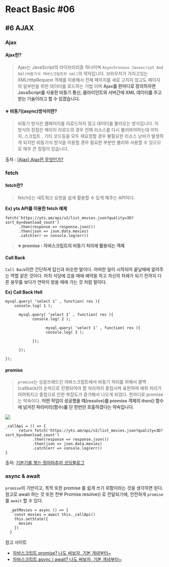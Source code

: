 # React Basic #06

## #6 AJAX

### Ajax

#### Ajax란?

> Ajax는 JavaScript의 라이브러리중 하나이며 `Asynchronous Javascript And Xml(비동기식 자바스크립트와 xml)`의 약자입니다. 브라우저가 가지고있는 XMLHttpRequest 객체를 이용해서 전체 페이지를 새로 고치지 않고도 페이지의 일부만을 위한 데이터를 로드하는 기법 이며 **Ajax를 한마디로 정의하자면 JavaScript를 사용한 비동기 통신, 클라이언트와 서버간에 XML 데이터를 주고받는 기술이라고 할 수 있겠습니다.**

#### ※ 비동기(async)방식이란?  

> 비동기 방식은 웹페이지를 리로드하지 않고 데이터를 불러오는 방식입니다. 이 방식의 장점은 페이지 리로드의 경우 전체 리소스를 다시 불러와야하는데 이미지, 스크립트 , 기타 코드등을 모두 재요청할 경우 불필요한 리소스 낭비가 발생하게 되지만 비동기식 방식을 이용할 경우 필요한 부분만 불러와 사용할 수 있으므로 매우 큰 장점이 있습니다.

출처 : [[Ajax] Ajax란 무엇인가?](https://coding-factory.tistory.com/143)

### fetch

#### fetch란?

> fetch()는 네트워크 요청을 쉽게 활용할 수 있게 해주는 API이다.

**Ex) yts API를 이용한 fetch 예제**
```
fetch('https://yts.am/api/v2/list_movies.json?quality=3D?sort_by=download_count')
      .then(response => response.json())
      .then(json => json.data.movies)
      .catch(err => console.log(err))
```

> **※ promise : 자바스크립트의 비동기 처리에 활용되는 객체**

#### Call Back

`Call Back`이란 간단하게 답신과 비슷한 말이다. 어떠한 일이 시작되어 끝날때에 알려주는 역할 같은 것이다. 마치 식당에 갔을 때에 예약을 하고 자신의 차례가 되기 전까지 다른 용무를 보다가 연락이 왔을 때에 가는 것 처럼 말이다.

**Ex) Call Back Hell**

```
mysql.query( ‘select 1’ , function( res ){
    console.log( 1 );

      mysql.query( ‘select 1’ , function( res ){
            console.log( 2 );

                  mysql.query( ‘select 1’ , function( res ){
                  console.log( 3 );

            });

      });

});
```

#### promise

> `promise`는 싱글쓰레드인 자바스크립트에서 비동기 처리를 위해서 콜백(callback)이 순차으로 진행되어야 할 처리까지 중첩시켜 표현하여 예외 처리가 어려워지고 중첩으로 인한 복잡도가 증가해서 나오게 되었다. 한마디로 promise 는 약속이다. **어떤 작업이 성공했을 때(resolve)를 promise 객체의 then() 함수에 넘겨진 파라미터(함수)를 단 한번만 호출하겠다는 약속입니다.**

![](https://joshua1988.github.io/images/posts/web/javascript/promise.svg)

```
_callApi = () => {
      return fetch('https://yts.am/api/v2/list_movies.json?quality=3D?sort_by=download_count')
            .then(response => response.json())
            .then(json => json.data.movies)
            .catch(err => console.log(err))
}
```

출처: [기본기를 쌓는 정아마추어 코딩블로그](https://jeong-pro.tistory.com/128)

### async & await

`promise`의 기반이고, 목적 또한 promise 를 쉽게 쓰기 위함이라는 것을 생각하면 된다. 참고로 await 하는 것 또한 전부 Promise.resolve() 로 전달되기에, 안전하게 `promise` 를 `await` 할 수 있다.

```
  _getMovies = async () => {
    const movies = await this._callApi()
    this.setState({
      movies
    })
  }
```

참고 사이트  
- [자바스크립트 promise? 나도 써보자, 기본 개념부터~](https://www.youtube.com/watch?v=CA5EDD4Hjz4)
- [자바스크립트 async / await? 나도 써보자, 기본 개념부터~](https://www.youtube.com/watch?v=JzXjB6L99N4)
